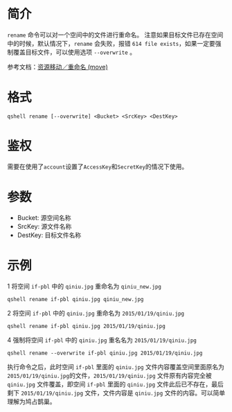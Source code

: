# 简介
`rename` 命令可以对一个空间中的文件进行重命名。
注意如果目标文件已存在空间中的时候，默认情况下，`rename` 会失败，报错 `614 file exists`，如果一定要强制覆盖目标文件，可以使用选项 `--overwrite` 。

参考文档：[资源移动／重命名 (move)](http://developer.qiniu.com/code/v6/api/kodo-api/rs/move.html)

# 格式
```
qshell rename [--overwrite] <Bucket> <SrcKey> <DestKey>
```

# 鉴权
需要在使用了`account`设置了`AccessKey`和`SecretKey`的情况下使用。

# 参数
- Bucket: 源空间名称
- SrcKey: 源文件名称
- DestKey: 目标文件名称

# 示例
1 将空间 `if-pbl` 中的 `qiniu.jpg` 重命名为 `qiniu_new.jpg`
```
qshell rename if-pbl qiniu.jpg qiniu_new.jpg
```

2 将空间 `if-pbl` 中的 `qiniu.jpg` 重命名为 `2015/01/19/qiniu.jpg`
```
qshell rename if-pbl qiniu.jpg 2015/01/19/qiniu.jpg
```

4 强制将空间 `if-pbl` 中的 `qiniu.jpg` 重名名为 `2015/01/19/qiniu.jpg`
```
qshell rename --overwrite if-pbl qiniu.jpg 2015/01/19/qiniu.jpg
```
执行命令之后，此时空间 `if-pbl` 里面的 `qiniu.jpg` 文件内容覆盖空间里面原名为 `2015/01/19/qiniu.jpg`的文件，`2015/01/19/qiniu.jpg` 文件原有内容完全被`qiniu.jpg` 文件覆盖，即空间 `if-pbl` 里面的 `qiniu.jpg` 文件此后已不存在，最后剩下 `2015/01/19/qiniu.jpg` 文件，文件内容是 `qiniu.jpg` 文件的内容。可以简单理解为鸠占鹊巢。
